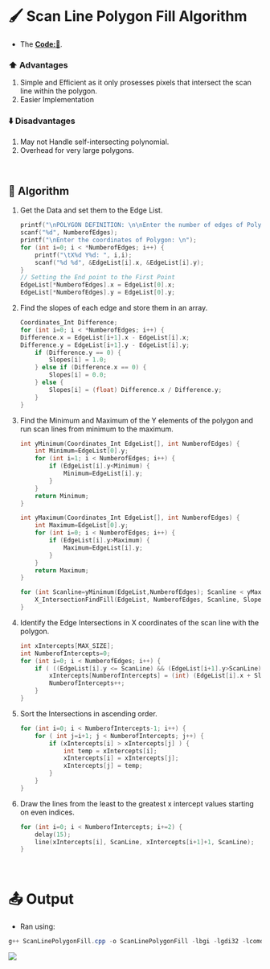 # 🖌️ Scan Line Polygon Fill Algorithm
- The **[Code:📑](../../C/ScanLinePolygonFill.cpp)**.

### ⬆️ Advantages
1. Simple and Efficient as it only prosesses pixels that intersect the scan line within the polygon.
2. Easier Implementation

### ⬇️ Disadvantages
1. May not Handle self-intersecting polynomial.
2. Overhead for very large polygons.

&nbsp;
## 🤖 **Algorithm**
1. Get the Data and set them to the Edge List.
    ```cpp
    printf("\nPOLYGON DEFINITION: \n\nEnter the number of edges of Polygon: ");
    scanf("%d", NumberofEdges);
    printf("\nEnter the coordinates of Polygon: \n");
    for (int i=0; i < *NumberofEdges; i++) {
        printf("\tX%d Y%d: ", i,i);
        scanf("%d %d", &EdgeList[i].x, &EdgeList[i].y);
    }
    // Setting the End point to the First Point
    EdgeList[*NumberofEdges].x = EdgeList[0].x;
    EdgeList[*NumberofEdges].y = EdgeList[0].y;
    ```
2. Find the slopes of each edge and store them in an array.
    ```cpp
    Coordinates_Int Difference;
    for (int i=0; i < *NumberofEdges; i++) {
    Difference.x = EdgeList[i+1].x - EdgeList[i].x;
    Difference.y = EdgeList[i+1].y - EdgeList[i].y;
        if (Difference.y == 0) {
            Slopes[i] = 1.0;
        } else if (Difference.x == 0) {
            Slopes[i] = 0.0;
        } else {
            Slopes[i] = (float) Difference.x / Difference.y;
        }
    }
    ```
3. Find the Minimum and Maximum of the Y elements of the polygon and run scan lines from minimum to the maximum.
    ```cpp
    int yMinimum(Coordinates_Int EdgeList[], int NumberofEdges) {
        int Minimum=EdgeList[0].y;
        for (int i=1; i < NumberofEdges; i++) {
            if (EdgeList[i].y<Minimum) {
                Minimum=EdgeList[i].y;
            }
        }
        return Minimum;
    }

    int yMaximum(Coordinates_Int EdgeList[], int NumberofEdges) {
        int Maximum=EdgeList[0].y;
        for (int i=0; i < NumberofEdges; i++) {
            if (EdgeList[i].y>Maximum) {
                Maximum=EdgeList[i].y;
            }
        }
        return Maximum;
    }
    ```
    ```cpp
    for (int Scanline=yMinimum(EdgeList,NumberofEdges); Scanline < yMaximum(EdgeList, NumberofEdges); Scanline++) {
        X_IntersectionFindFill(EdgeList, NumberofEdges, Scanline, Slopes);
    }
    ```
4. Identify the Edge Intersections in X coordinates of the scan line with the polygon.
    ```cpp
    int xIntercepts[MAX_SIZE];
    int NumberofIntercepts=0;
    for (int i=0; i < NumberofEdges; i++) {
        if ( ((EdgeList[i].y <= ScanLine) && (EdgeList[i+1].y>ScanLine)) || ((EdgeList[i].y > ScanLine) && (EdgeList[i+1].y<=ScanLine))) { 
            xIntercepts[NumberofIntercepts] = (int) (EdgeList[i].x + Slopes[i]*(ScanLine - EdgeList[i].y) );
            NumberofIntercepts++;
        }
    }
    ```
5. Sort the Intersections in ascending order.
    ```c
    for (int i=0; i < NumberofIntercepts-1; i++) {
        for ( int j=i+1; j < NumberofIntercepts; j++) {
            if (xIntercepts[i] > xIntercepts[j] ) {
                int temp = xIntercepts[i];
                xIntercepts[i] = xIntercepts[j];
                xIntercepts[j] = temp;
            }
        }
    }
    ```
6. Draw the lines from the least to the greatest x intercept values starting on even indices.
    ```cpp
    for (int i=0; i < NumberofIntercepts; i+=2) {
        delay(15);
        line(xIntercepts[i], ScanLine, xIntercepts[i+1]+1, ScanLine);
    }
    ```

&nbsp;
# 📤 Output
- Ran using:
```powershell
g++ ScanLinePolygonFill.cpp -o ScanLinePolygonFill -lbgi -lgdi32 -lcomdlg32 -luuid -loleaut32 -lole32 ; ./ScanLinePolygonFill.exe
```
<img src='./Resources/ScanLinePolygonFill.gif'>